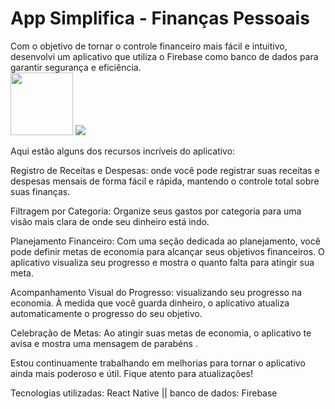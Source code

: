 <h1>App Simplifica - Finanças Pessoais</h1>
Com o objetivo de tornar o controle financeiro mais fácil e intuitivo, desenvolvi um aplicativo que utiliza o Firebase como banco de dados para garantir segurança e eficiência.

<div>
  <img  src='https://i.ibb.co/02GpcX6/Whats-App-Image-2024-05-15-at-16-45-53-4.jpg' width=100/>
    <img src='https://ibb.co/YQL43W1'/>
    <img src=''/>
    <img src=''/>
    <img src=''/>
    <img src=''/>
</div>

Aqui estão alguns dos recursos incríveis do aplicativo:

Registro de Receitas e Despesas: onde você pode registrar suas receitas e despesas mensais de forma fácil e rápida, mantendo o controle total sobre suas finanças.

Filtragem por Categoria: Organize seus gastos por categoria para uma visão mais clara de onde seu dinheiro está indo.

Planejamento Financeiro: Com uma seção dedicada ao planejamento, você pode definir metas de economia para alcançar seus objetivos financeiros. O aplicativo visualiza seu progresso e mostra o quanto falta para atingir sua meta.

Acompanhamento Visual do Progresso: visualizando seu progresso na economia. À medida que você guarda dinheiro, o aplicativo atualiza automaticamente o progresso do seu objetivo.

Celebração de Metas: Ao atingir suas metas de economia, o aplicativo te avisa e mostra uma mensagem de parabéns .


Estou continuamente trabalhando em melhorias para tornar o aplicativo ainda mais poderoso e útil. Fique atento para atualizações!

Tecnologias utilizadas: 
React Native || banco de dados: Firebase
